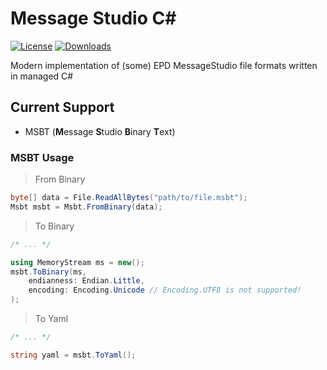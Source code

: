 # Message Studio C#

[![License](https://img.shields.io/badge/License-AGPL%20v3.0-blue.svg)](License.txt) [![Downloads](https://img.shields.io/github/downloads/EPD-Libraries/MessageStudio/total)](https://github.com/EPD-Libraries/MessageStudio/releases)

Modern implementation of (some) EPD MessageStudio file formats written in managed C#

## Current Support

- MSBT (**M**essage **S**tudio **B**inary **T**ext)

### MSBT Usage

> From Binary
```cs
byte[] data = File.ReadAllBytes("path/to/file.msbt");
Msbt msbt = Msbt.FromBinary(data);
```

> To Binary
```cs
/* ... */

using MemoryStream ms = new();
msbt.ToBinary(ms,
    endianness: Endian.Little,
    encoding: Encoding.Unicode // Encoding.UTF8 is not supported!
);
```

> To Yaml
```cs
/* ... */

string yaml = msbt.ToYaml();
```